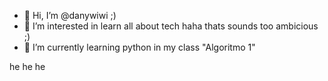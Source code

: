 - 👋 Hi, I’m @danywiwi ;) 
- 👀 I’m interested in learn all about tech haha thats sounds too ambicious ;)
- 🌱 I’m currently learning python in my class "Algoritmo 1"

he he he

<!---
danywiwi/danywiwi is a ✨ special ✨ repository because its `README.md` (this file) appears on your GitHub profile.
You can click the Preview link to take a look at your changes.
--->
